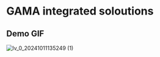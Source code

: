 # GAMA integrated soloutions

## Demo GIF
![lv_0_20241011135249 (1)](https://github.com/user-attachments/assets/1c070c39-4596-466d-a1d4-c4ec6ea2bc9f)
